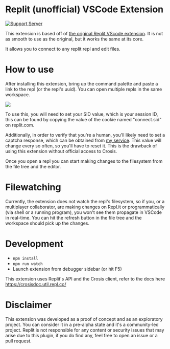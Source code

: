 # Replit (unofficial) VSCode Extension

[![Support Server](https://img.shields.io/discord/591914197219016707.svg?label=Discord&logo=Discord&colorB=7289da&style=for-the-badge)](https://discord.gg/yXs2ZgEzJQ)

This extension is based off of [the original Replit VScode extension](https://marketplace.visualstudio.com/items?itemName=masad-frost.replit). It is not as smooth to use as the original, but it works the same at its core.

It allows you to connect to any replit repl and edit files.

# How to use

After installing this extension, bring up the command palette and paste a link to the repl (or the repl's uuid). You can open multiple repls in the same workspace.

![](https://i.imgur.com/1liRgmn.png)

To use this, you will need to set your SID value, which is your session ID, this can be found by copying the value of the cookie named "connect.sid" on replit.com.

Additionally, in order to verify that you're a human, you'll likely need to set a captcha response, which can be obtained from [my service](https://captcha.roblockhead.repl.co). This value will change every so often, so you'll have to reset it. This is the drawback of using this extension without official access to Crosis.

Once you open a repl you can start making changes to the filesystem from the file tree and the editor.

# Filewatching

Currently, the extension does not watch the repl's filesystem, so if you, or a multiplayer collaborator, are making changes on Repl.it or programmatically (via shell or a running program), you won't see them propagate in VSCode in real-time. You can hit the refresh button in the file tree and the workspace should pick up the changes.

# Development

- `npm install`
- `npm run watch`
- Launch extension from debugger sidebar (or hit F5)

This extension uses Replit's API and the Crosis client, refer to the docs here https://crosisdoc.util.repl.co/

# Disclaimer

This extension was developed as a proof of concept and as an exploratory project. You can consider it in a pre-alpha state and it's a community-led project. Replit is not responsible for any content or security issues that may arise due to this plugin, if you do find any, feel free to open an issue or a pull request.
